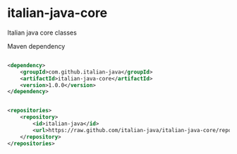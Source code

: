 # italian-java-core
Italian java core classes

Maven dependency

```xml

<dependency>
    <groupId>com.github.italian-java</groupId>
    <artifactId>italian-java-core</artifactId>
    <version>1.0.0</version>
</dependency>


<repositories>
    <repository>
        <id>italian-java</id>
        <url>https://raw.github.com/italian-java/italian-java-core/repository</url>
    </repository>
</repositories>
```
